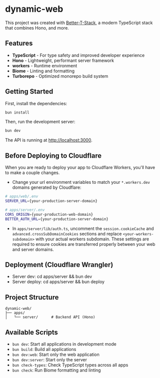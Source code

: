 # dynamic-web

This project was created with [Better-T-Stack](https://github.com/AmanVarshney01/create-better-t-stack), a modern TypeScript stack that combines Hono, and more.

## Features

- **TypeScript** - For type safety and improved developer experience
- **Hono** - Lightweight, performant server framework
- **workers** - Runtime environment
- **Biome** - Linting and formatting
- **Turborepo** - Optimized monorepo build system

## Getting Started

First, install the dependencies:

```bash
bun install
```


Then, run the development server:

```bash
bun dev
```

The API is running at [http://localhost:3000](http://localhost:3000).




## Before Deploying to Cloudflare

When you are ready to deploy your app to Cloudflare Workers, you'll have to make a couple changes.
- Change your url environment variables to match your `*.workers.dev` domains generated by Cloudflare:

```bash
# apps/web/.env
SERVER_URL={your-production-server-domain}

# apps/server/.env
CORS_ORIGIN={your-production-web-domain}
BETTER_AUTH_URL={your-production-server-domain}
```
- In `apps/server/lib/auth.ts`, uncomment the `session.cookieCache` and `advanced.crossSubDomainCookies` sections and replace `<your-workers-subdomain>` with your actual workers subdomain. These settings are required to ensure cookies are transferred properly between your web and server domains.




## Deployment (Cloudflare Wrangler)
- Server dev: cd apps/server && bun dev
- Server deploy: cd apps/server && bun deploy


## Project Structure

```
dynamic-web/
├── apps/
│   └── server/      # Backend API (Hono)
```

## Available Scripts

- `bun dev`: Start all applications in development mode
- `bun build`: Build all applications
- `bun dev:web`: Start only the web application
- `bun dev:server`: Start only the server
- `bun check-types`: Check TypeScript types across all apps
- `bun check`: Run Biome formatting and linting

